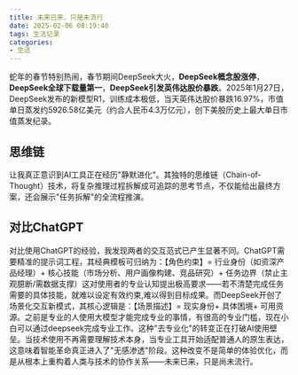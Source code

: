 ```yaml
---
title: 未来已来，只是未流行
date: 2025-02-06 08:19:40
tags: 生活记录
categories:
- 生活
---
```


蛇年的春节特别热闹，春节期间DeepSeek大火，**DeepSeek概念股涨停**，**DeepSeek全球下载量第一**，**DeepSeek引发英伟达股价暴跌**。2025年1月27日，DeepSeek发布的新模型R1，训练成本极低，当天英伟达股价暴跌16.97%，市值单日蒸发约5926.58亿美元（约合人民币4.3万亿元），创下美股历史上最大单日市值蒸发纪录。

## 思维链

让我真正意识到AI工具正在经历"静默进化"。其独特的思维链（Chain-of-Thought）技术，将复杂推理过程拆解成可追踪的思考节点，不仅能给出最终方案，还会展示"任务拆解"的全流程推演。

## 对比ChatGPT
对比使用ChatGPT的经验，我发现两者的交互范式已产生显著不同。ChatGPT需要精准的提示词工程，其经典模板可归纳为：【角色约束】= 行业身份（如资深产品经理）+ 核心技能（市场分析、用户画像构建、竞品研究）+ 任务边界（禁止主观臆断/需数据支撑）这对使用者的专业认知提出极高要求——若不清楚完成任务需要的具体技能，就难以设定有效约束,难以得到目标成果。而DeepSeek开创了场景化交互新模式，其核心逻辑是：【场景描述】= 现实身份+ 具体困境+ 可用资源。之前是专业的人使用大模型才能完成专业的事情，有很高的专业门槛，现在小白可以通过deepseek完成专业工作。这种"去专业化"的转变正在打破AI使用壁垒。当技术使用不再需要理解技术本身，当专业工具开始适配普通人的原生表达，这意味着智能革命真正进入了"无感渗透"阶段。这种改变不是简单的体验优化，而是从根本上重构着人类与技术的协作关系——未来已来，只是尚未流行。
